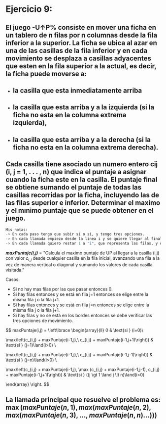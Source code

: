 # Ejercicio 9: 
## El juego -U↑P% consiste en mover una ficha en un tablero de n filas por n columnas desde la fila inferior a la superior. La ficha se ubica al azar en una de las casillas de la fila inferior y en cada movimiento se desplaza a casillas adyacentes que esten en la fila superior a la actual, es decir, la ficha puede moverse a:
-   ## la casilla que esta inmediatamente arriba
-   ## la casilla que esta arriba y a la izquierda (si la ficha no esta en la columna extrema izquierda),
-   ## la casilla que esta arriba y a la derecha (si la ficha no esta en la columna extrema derecha).
## Cada casilla tiene asociado un numero entero cij (i, j = 1, . . . , n) que indica el puntaje a asignar cuando la ficha este en la casilla. El puntaje final se obtiene sumando el puntaje de todas las casillas recorridas por la ficha, incluyendo las de las filas superior e inferior. Determinar el maximo y el mınimo puntaje que se puede obtener en el juego.

````python
Mis notas: 
-> En cada paso tengo que subir si o si, y tengo tres opciones.
-> En cada llamada empiezo desde la linea i y se quiere llegar al final, viendo como se altera j, PERO SIEMPRE SE SUMA ALGO.
-> En cada llamada quiero restar 1 a "i", que representa las filas, y debere sumar el valor de c_{i,j} de acuerdo al j que haya elegido entre las tres opciones.

````

_**maxPuntaje(i,j)**_ = "Calcula el maximo puntaje de UP al llegar a la casilla (i,j) con valor $c_{i,j}$ desde cualquier casilla en la fila inicial, avanzando una fila a la vez de manera vertical o diagonal y sumando los valores de cada casilla visitada."  

Casos: 
* Si no hay mas filas por las que pasar entonces 0.
* Si hay filas entonces y se está en fila j=1 entonces se elige entre la misma fila j o la fila j+1.
* Si hay filas entonces y se está en fila j=n entonces se elige entre la misma fila j o la fila j+1.
* Si hay filas y no se está en los bordes entonces se debe verificar las tres opciones de movimiento.





$$
maxPuntaje(i,j) =
\left\lbrace
\begin{array}{ll}
0 & \text{si } (i=0)\\

\max\left(c_{i,j} + maxPuntaje(i-1,j),\ c_{i,j} + maxPuntaje(i-1,j+1)\right)) & \text{si } (j=1)\land(i>0) \\

\max\left(c_{i,j} + maxPuntaje(i-1,j),\ c_{i,j} + maxPuntaje(i-1,j-1)\right)) & \text{si } (j=n)\land(i>0) \\

\max\left(c_{i,j} + maxPuntaje(i-1,j),
         \max (c_{i,j} + maxPuntaje(i-1,j-1),
               c_{i,j} + maxPuntaje(i-1,j+1)\right)) & \text{si } ((j \gt 1 \land j \lt n)\land(i>0) 

\end{array}
\right.
$$

## La llamada principal que resuelve el problema es: $\max (maxPuntaje(n,1),max (maxPuntaje(n,2),max (maxPuntaje(n,3),\dots,maxPuntaje(n,n)\dots )))$